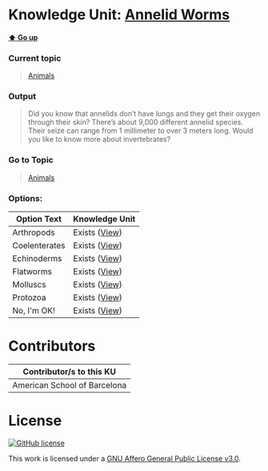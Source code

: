 # Knowledge Unit: [Annelid Worms](../../knowledge_units/animals/annelid-worms.md)

#### [:arrow_up: Go up](../../topics/animals.md)
### Current topic
> [Animals](../../topics/animals.md)
### Output
> Did you know that annelids don’t have lungs and they get their oxygen through their skin? There’s about 9,000 different annelid species. Their seize can range from 1 millimeter to over 3 meters long. Would you like to know more about invertebrates?
### Go to Topic
> [Animals](../../topics/animals.md)

### Options: 

| Option Text | Knowledge Unit |
| - | - |  
| Arthropods  |  Exists ([View](../../knowledge_units/animals/arthropods.md))  |  
| Coelenterates  |  Exists ([View](../../knowledge_units/animals/coelenterates.md))  |  
| Echinoderms  |  Exists ([View](../../knowledge_units/animals/echinoderms.md))  |  
| Flatworms  |  Exists ([View](../../knowledge_units/animals/flatworms.md))  |  
| Molluscs  |  Exists ([View](../../knowledge_units/animals/molluscs.md))  |  
| Protozoa  |  Exists ([View](../../knowledge_units/animals/protozoa.md))  |  
| No, I&#039;m OK!  |  Exists ([View](../../knowledge_units/animals/no-im-ok.md))  | 

# Contributors

| Contributor/s to this KU |
| - | 
| American School of Barcelona |

# License
[![GitHub license](https://img.shields.io/github/license/inbrainz/cerebro)](https://github.com/inbrainz/cerebro/blob/master/LICENSE)

This work is licensed under a [GNU Affero General Public License v3.0](https://www.gnu.org/licenses/agpl-3.0.txt).